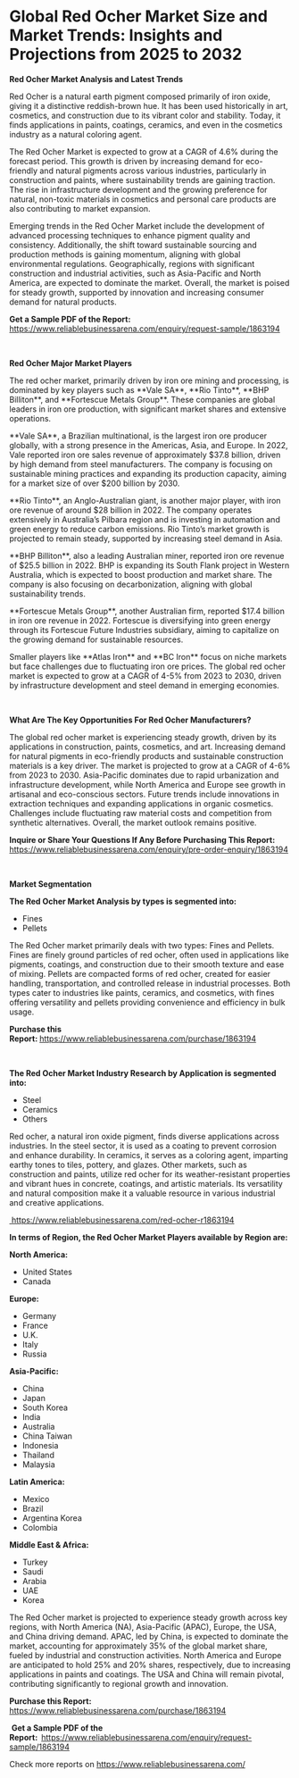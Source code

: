 <p><h1>Global Red Ocher Market Size and Market Trends: Insights and Projections from 2025 to 2032</h1></p><p><strong>Red Ocher Market Analysis and Latest Trends</strong></p>
<p><p>Red Ocher is a natural earth pigment composed primarily of iron oxide, giving it a distinctive reddish-brown hue. It has been used historically in art, cosmetics, and construction due to its vibrant color and stability. Today, it finds applications in paints, coatings, ceramics, and even in the cosmetics industry as a natural coloring agent.</p><p>The Red Ocher Market is expected to grow at a CAGR of 4.6% during the forecast period. This growth is driven by increasing demand for eco-friendly and natural pigments across various industries, particularly in construction and paints, where sustainability trends are gaining traction. The rise in infrastructure development and the growing preference for natural, non-toxic materials in cosmetics and personal care products are also contributing to market expansion.</p><p>Emerging trends in the Red Ocher Market include the development of advanced processing techniques to enhance pigment quality and consistency. Additionally, the shift toward sustainable sourcing and production methods is gaining momentum, aligning with global environmental regulations. Geographically, regions with significant construction and industrial activities, such as Asia-Pacific and North America, are expected to dominate the market. Overall, the market is poised for steady growth, supported by innovation and increasing consumer demand for natural products.</p></p>
<p><strong>Get a Sample PDF of the Report:&nbsp;</strong> <a href="https://www.reliablebusinessarena.com/enquiry/request-sample/1863194?utm_campaign=2138&utm_medium=2&utm_source=Github&utm_content=ia&utm_term=30012025&utm_id=red-ocher">https://www.reliablebusinessarena.com/enquiry/request-sample/1863194</a></p>
<p>&nbsp;</p>
<p><strong>Red Ocher Major Market Players</strong></p>
<p><p>The red ocher market, primarily driven by iron ore mining and processing, is dominated by key players such as **Vale SA**, **Rio Tinto**, **BHP Billiton**, and **Fortescue Metals Group**. These companies are global leaders in iron ore production, with significant market shares and extensive operations.</p><p>**Vale SA**, a Brazilian multinational, is the largest iron ore producer globally, with a strong presence in the Americas, Asia, and Europe. In 2022, Vale reported iron ore sales revenue of approximately $37.8 billion, driven by high demand from steel manufacturers. The company is focusing on sustainable mining practices and expanding its production capacity, aiming for a market size of over $200 billion by 2030.</p><p>**Rio Tinto**, an Anglo-Australian giant, is another major player, with iron ore revenue of around $28 billion in 2022. The company operates extensively in Australia’s Pilbara region and is investing in automation and green energy to reduce carbon emissions. Rio Tinto’s market growth is projected to remain steady, supported by increasing steel demand in Asia.</p><p>**BHP Billiton**, also a leading Australian miner, reported iron ore revenue of $25.5 billion in 2022. BHP is expanding its South Flank project in Western Australia, which is expected to boost production and market share. The company is also focusing on decarbonization, aligning with global sustainability trends.</p><p>**Fortescue Metals Group**, another Australian firm, reported $17.4 billion in iron ore revenue in 2022. Fortescue is diversifying into green energy through its Fortescue Future Industries subsidiary, aiming to capitalize on the growing demand for sustainable resources.</p><p>Smaller players like **Atlas Iron** and **BC Iron** focus on niche markets but face challenges due to fluctuating iron ore prices. The global red ocher market is expected to grow at a CAGR of 4-5% from 2023 to 2030, driven by infrastructure development and steel demand in emerging economies.</p></p>
<p>&nbsp;</p>
<p><strong>What Are The Key Opportunities For Red Ocher Manufacturers?</strong></p>
<p><p>The global red ocher market is experiencing steady growth, driven by its applications in construction, paints, cosmetics, and art. Increasing demand for natural pigments in eco-friendly products and sustainable construction materials is a key driver. The market is projected to grow at a CAGR of 4-6% from 2023 to 2030. Asia-Pacific dominates due to rapid urbanization and infrastructure development, while North America and Europe see growth in artisanal and eco-conscious sectors. Future trends include innovations in extraction techniques and expanding applications in organic cosmetics. Challenges include fluctuating raw material costs and competition from synthetic alternatives. Overall, the market outlook remains positive.</p></p>
<p><strong>Inquire or Share Your Questions If Any Before Purchasing This Report:</strong> <a href="https://www.reliablebusinessarena.com/enquiry/pre-order-enquiry/1863194?utm_campaign=2138&utm_medium=2&utm_source=Github&utm_content=ia&utm_term=30012025&utm_id=red-ocher">https://www.reliablebusinessarena.com/enquiry/pre-order-enquiry/1863194</a></p>
<p>&nbsp;</p>
<p><strong>Market Segmentation</strong></p>
<p><strong>The Red Ocher Market Analysis by types is segmented into:</strong></p>
<p><ul><li>Fines</li><li>Pellets</li></ul></p>
<p><p>The Red Ocher market primarily deals with two types: Fines and Pellets. Fines are finely ground particles of red ocher, often used in applications like pigments, coatings, and construction due to their smooth texture and ease of mixing. Pellets are compacted forms of red ocher, created for easier handling, transportation, and controlled release in industrial processes. Both types cater to industries like paints, ceramics, and cosmetics, with fines offering versatility and pellets providing convenience and efficiency in bulk usage.</p></p>
<p><strong>Purchase this Report:&nbsp;</strong><a href="https://www.reliablebusinessarena.com/purchase/1863194?utm_campaign=2138&utm_medium=2&utm_source=Github&utm_content=ia&utm_term=30012025&utm_id=red-ocher">https://www.reliablebusinessarena.com/purchase/1863194</a></p>
<p>&nbsp;</p>
<p><strong>The Red Ocher Market Industry Research by Application is segmented into:</strong></p>
<p><ul><li>Steel</li><li>Ceramics</li><li>Others</li></ul></p>
<p><p>Red ocher, a natural iron oxide pigment, finds diverse applications across industries. In the steel sector, it is used as a coating to prevent corrosion and enhance durability. In ceramics, it serves as a coloring agent, imparting earthy tones to tiles, pottery, and glazes. Other markets, such as construction and paints, utilize red ocher for its weather-resistant properties and vibrant hues in concrete, coatings, and artistic materials. Its versatility and natural composition make it a valuable resource in various industrial and creative applications.</p></p>
<p><a href="https://www.reliablebusinessarena.com/red-ocher-r1863194?utm_campaign=2138&utm_medium=2&utm_source=Github&utm_content=ia&utm_term=30012025&utm_id=red-ocher">&nbsp;https://www.reliablebusinessarena.com/red-ocher-r1863194</a></p>
<p><strong>In terms of Region, the Red Ocher Market Players available by Region are:</strong></p>
<p>
    <p> <strong> North America: </strong>
        <ul>
            <li>United States</li>
            <li>Canada</li>
        </ul>
        </p> 
    <p> <strong> Europe: </strong>
        <ul>
            <li>Germany</li>
            <li>France</li>
            <li>U.K.</li>
            <li>Italy</li>
            <li>Russia</li>
        </ul>
        </p> 
    <p> <strong> Asia-Pacific: </strong>
        <ul>
            <li>China</li>
            <li>Japan</li>
            <li>South Korea</li>
            <li>India</li>
            <li>Australia</li>
            <li>China Taiwan</li>
            <li>Indonesia</li>
            <li>Thailand</li>
            <li>Malaysia</li>
        </ul>
        </p> 
    <p> <strong> Latin America: </strong>
        <ul>
            <li>Mexico</li>
            <li>Brazil</li>
            <li>Argentina Korea</li>
            <li>Colombia</li>
        </ul>
        </p> 
    <p> <strong> Middle East & Africa: </strong>
        <ul>
            <li>Turkey</li>
            <li>Saudi</li>
            <li>Arabia</li>
            <li>UAE</li>
            <li>Korea</li>
        </ul>
    </p>
    </p>
<p><p>The Red Ocher market is projected to experience steady growth across key regions, with North America (NA), Asia-Pacific (APAC), Europe, the USA, and China driving demand. APAC, led by China, is expected to dominate the market, accounting for approximately 35% of the global market share, fueled by industrial and construction activities. North America and Europe are anticipated to hold 25% and 20% shares, respectively, due to increasing applications in paints and coatings. The USA and China will remain pivotal, contributing significantly to regional growth and innovation.</p></p>
<p><strong>Purchase this Report: </strong><a href="https://www.reliablebusinessarena.com/purchase/1863194?utm_campaign=2138&utm_medium=2&utm_source=Github&utm_content=ia&utm_term=30012025&utm_id=red-ocher">https://www.reliablebusinessarena.com/purchase/1863194</a></p>
<p>&nbsp;<strong>Get a Sample PDF of the Report:&nbsp;&nbsp;</strong><a href="https://www.reliablebusinessarena.com/enquiry/request-sample/1863194?utm_campaign=2138&utm_medium=2&utm_source=Github&utm_content=ia&utm_term=30012025&utm_id=red-ocher">https://www.reliablebusinessarena.com/enquiry/request-sample/1863194</a></p>
<p><strong></strong></p>
<p>Check more reports on <a href="https://www.reliablebusinessarena.com/?utm_campaign=2138&utm_medium=2&utm_source=Github&utm_content=ia&utm_term=30012025&utm_id=red-ocher">https://www.reliablebusinessarena.com/</a></p>